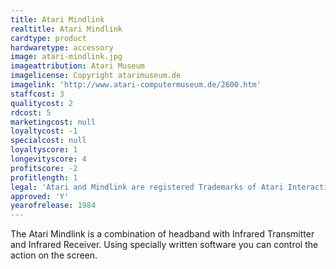 ```yaml
---
title: Atari Mindlink
realtitle: Atari Mindlink
cardtype: product
hardwaretype: accessory
image: atari-mindlink.jpg
imageattribution: Atari Museum
imagelicense: Copyright atarimuseum.de
imagelink: 'http://www.atari-computermuseum.de/2600.htm'
staffcost: 3
qualitycost: 2
rdcost: 5
marketingcost: null
loyaltycost: -1
specialcost: null
loyaltyscore: 1
longevityscore: 4
profitscore: -2
profitlength: 1
legal: 'Atari and Mindlink are registered Trademarks of Atari Interactive, Inc'
approved: 'Y'
yearofrelease: 1984
---
```


The Atari Mindlink is a combination of headband with Infrared Transmitter and Infrared Receiver. Using specially written software you can control the action on the screen.
